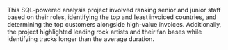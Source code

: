 This SQL-powered analysis project involved ranking senior and junior staff based on their roles, identifying the top and least invoiced countries, and determining the top customers alongside high-value invoices. Additionally, the project highlighted leading rock artists and their fan bases while identifying tracks longer than the average duration.
